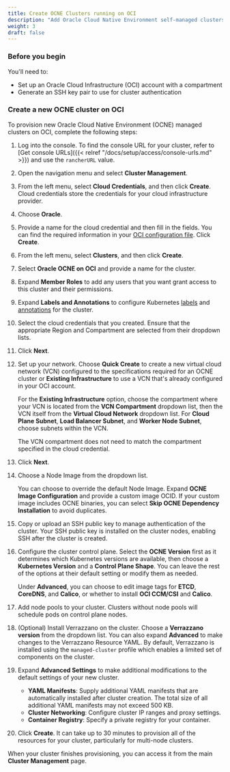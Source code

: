 ```yaml
---
title: Create OCNE Clusters running on OCI
description: "Add Oracle Cloud Native Environment self-managed clusters running on OCI to your multicluster environment"
weight: 3
draft: false
---
```


### Before you begin

You'll need to:

* Set up an Oracle Cloud Infrastructure (OCI) account with a compartment
* Generate an SSH key pair to use for cluster authentication

### Create a new OCNE cluster on OCI

To provision new Oracle Cloud Native Environment (OCNE) managed clusters on OCI, complete the following steps:

1. Log into the console. To find the console URL for your cluster, refer to [Get console URLs]({{< relref "/docs/setup/access/console-urls.md" >}}) and use the `rancherURL` value.
1. Open the navigation menu and select **Cluster Management**.
1. From the left menu, select **Cloud Credentials**, and then click **Create**. Cloud credentials store the credentials for your cloud infrastructure provider.
1. Choose **Oracle**.
1. Provide a name for the cloud credential and then fill in the fields. You can find the required information in your [OCI configuration file](https://docs.oracle.com/en-us/iaas/Content/API/Concepts/apisigningkey.htm#Required_Keys_and_OCIDs). Click **Create**.
1. From the left menu, select **Clusters**, and then click **Create**.
1. Select **Oracle OCNE on OCI** and provide a name for the cluster.
1. Expand **Member Roles** to add any users that you want grant access to this cluster and their permissions.
1. Expand **Labels and Annotations** to configure Kubernetes [labels](https://kubernetes.io/docs/concepts/overview/working-with-objects/labels/) and [annotations](https://kubernetes.io/docs/concepts/overview/working-with-objects/annotations/) for the cluster.
1. Select the cloud credentials that you created. Ensure that the appropriate Region and Compartment are selected from their dropdown lists.
1. Click **Next**.
1. Set up your network. Choose **Quick Create** to create a new virtual cloud network (VCN) configured to the specifications required for an OCNE cluster or **Existing Infrastructure** to use a VCN that's already configured in your OCI account.

    For the **Existing Infrastructure** option, choose the compartment where your VCN is located from the **VCN Compartment** dropdown list, then the VCN itself from the **Virtual Cloud Network** dropdown list. For **Cloud Plane Subnet**, **Load Balancer Subnet**, and **Worker Node Subnet**, choose subnets within the VCN.

    The VCN compartment does not need to match the compartment specified in the cloud credential.
1. Click **Next**.
1. Choose a Node Image from the dropdown list.

    You can choose to override the default Node Image. Expand **OCNE Image Configuration** and provide a custom image OCID. If your custom image includes OCNE binaries, you can select **Skip OCNE Dependency Installation** to avoid duplicates.

1. Copy or upload an SSH public key to manage authentication of the cluster. Your SSH public key is installed on the cluster nodes, enabling SSH after the cluster is created.
1. Configure the cluster control plane. Select the **OCNE Version** first as it determines which Kubernetes versions are available, then choose a **Kubernetes Version** and a **Control Plane Shape**. You can leave the rest of the options at their default setting or modify them as needed.

    Under **Advanced**, you can choose to edit image tags for **ETCD**, **CoreDNS**, and **Calico**, or whether to install **OCI CCM/CSI** and **Calico**.

1. Add node pools to your cluster. Clusters without node pools will schedule pods on control plane nodes.
1. (Optional) Install Verrazzano on the cluster. Choose a **Verrazzano version** from the dropdown list. You can also expand **Advanced** to make changes to the Verrazzano Resource YAML. By default, Verrazzano is installed using the `managed-cluster` profile which enables a limited set of components on the cluster.
1. Expand **Advanced Settings** to make additional modifications to the default settings of your new cluster.
    * **YAML Manifests**: Supply additional YAML manifests that are automatically installed after cluster creation. The total size of all additional YAML manifests may not exceed 500 KB.
    * **Cluster Networking**: Configure cluster IP ranges and proxy settings.
    * **Container Registry**: Specify a private registry for your container.
1. Click **Create**. It can take up to 30 minutes to provision all of the resources for your cluster, particularly for multi-node clusters.

When your cluster finishes provisioning, you can access it from the main **Cluster Management** page.




